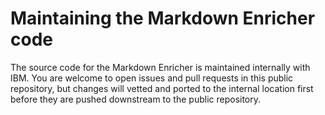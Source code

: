<!--
# Copyright 2022, 2025 IBM Inc. All rights reserved
# SPDX-License-Identifier: Apache2.0
# Last updated: 2025-03-11
-->


# Maintaining the Markdown Enricher code


The source code for the Markdown Enricher is maintained internally with IBM. You are welcome to open issues and pull requests in this public repository, but changes will vetted and ported to the internal location first before they are pushed downstream to the public repository.



